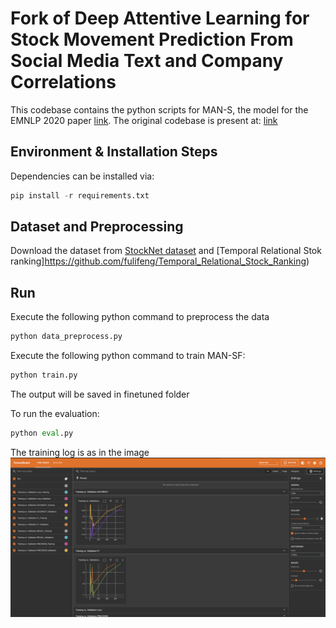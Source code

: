 # Fork of Deep Attentive Learning for Stock Movement Prediction From Social Media Text and Company Correlations

This codebase contains the python scripts for MAN-S, the model for the EMNLP 2020 paper [link](https://www.aclweb.org/anthology/2020.emnlp-main.676/). The original codebase is present at: [link](https://github.com/midas-research/man-sf-emnlp)

## Environment & Installation Steps
Dependencies can be installed via: 
```python
pip install -r requirements.txt
```

## Dataset and Preprocessing 

Download the dataset from [StockNet dataset](https://github.com/yumoxu/stocknet-dataset) and [Temporal Relational Stok ranking]https://github.com/fulifeng/Temporal_Relational_Stock_Ranking)

## Run
Execute the following python command to preprocess the data
```python
python data_preprocess.py
```


Execute the following python command to train MAN-SF: 
```python
python train.py
```

The output will be saved in finetuned folder

To run the evaluation: 
```python
python eval.py
```

The training log is as in the image 
![Training log](Tensorboard_log.png?raw=true "Tensorboard log")
